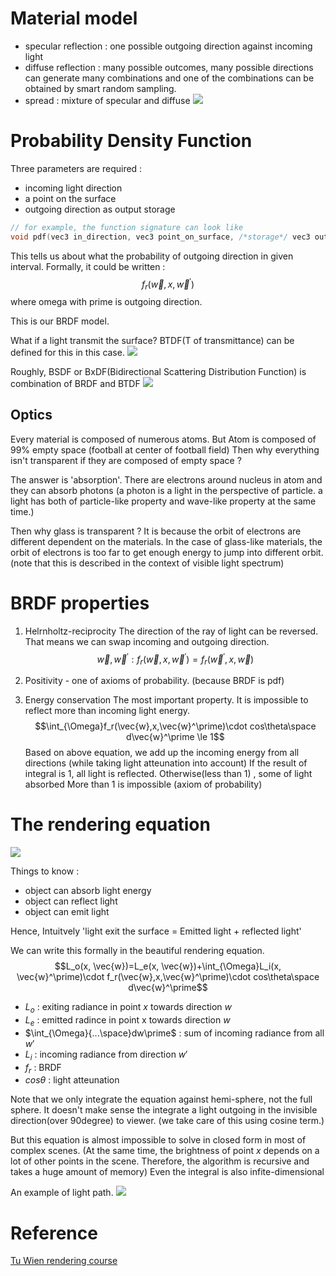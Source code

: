 
# Material model

- specular reflection : one possible outgoing direction against incoming light
- diffuse reflection : many possible outcomes, many possible directions
	can generate many combinations and one of the combinations can be obtained by smart random sampling.
- spread : mixture of specular and diffuse
![](../../../../images/Pasted%20image%2020240528094033.png)

# Probability Density Function
Three parameters are required :
- incoming light direction
- a point on the surface
- outgoing direction as output storage
```cpp
// for example, the function signature can look like
void pdf(vec3 in_direction, vec3 point_on_surface, /*storage*/ vec3 out_direction)
```
 
This tells us about what the probability of outgoing direction in given interval.
Formally, it could be written :
$$f_r(\vec{w},x,\vec{w}^{\prime})$$
where omega with prime is outgoing direction.

This is our BRDF model.

What if a light transmit the surface? BTDF(T of transmittance) can be defined for this in this case.
![](../../../../images/Pasted%20image%2020240528095035.png)


Roughly, BSDF or BxDF(Bidirectional Scattering Distribution Function) is combination of BRDF and BTDF
![](../../../../images/Pasted%20image%2020240528100208.png)

## Optics
Every material is composed of numerous atoms.
But Atom is composed of 99% empty space (football at center of football field)
Then why everything isn't transparent if they are composed of empty space ?

The answer is 'absorption'.
There are electrons around nucleus in atom and they can absorb photons (a photon is a light in the perspective of particle. a light has both of particle-like property and wave-like property at the same time.)

Then why glass is transparent ?
It is because the orbit of electrons are different dependent on the materials.
In the case of glass-like materials, the orbit of electrons is too far to get enough energy to jump into different orbit. (note that this is described in the context of visible light spectrum)

# BRDF properties

1. Helrnholtz-reciprocity
	The direction of the ray of light can be reversed. That means we can swap incoming and outgoing direction.
	$$\vec{w}, \vec{w}^\prime : f_r(\vec{w},x,\vec{w}^\prime)=f_r(\vec{w}^\prime,x,\vec{w})$$

2. Positivity - one of axioms of probability. (because BRDF is pdf)
3. Energy conservation
	The most important property.
	It is impossible to reflect more than incoming light energy.
	$$\int_{\Omega}f_r(\vec{w},x,\vec{w}^\prime)\cdot cos\theta\space d\vec{w}^\prime \le 1$$
	Based on above equation, we add up the incoming energy from all directions (while taking light atteunation into account)
	If the result of integral is 1, all light is reflected.
	Otherwise(less than 1) , some of light absorbed
	More than 1 is impossible (axiom of probability)

# The rendering equation

![](../../../../images/Pasted%20image%2020240528100953.png)

Things to know :
- object can absorb light energy
- object can reflect light
- object can emit light

Hence, Intuitvely 'light exit the surface = Emitted light + reflected light'

We can write this formally in the beautiful rendering equation.
$$L_o(x, \vec{w})=L_e(x, \vec{w})+\int_{\Omega}L_i(x, \vec{w}^\prime)\cdot f_r(\vec{w},x,\vec{w}^\prime)\cdot cos\theta\space d\vec{w}^\prime$$
- $L_o$ : exiting radiance in point $x$ towards direction $w$
- $L_e$ : emitted radince in point x towards direction $w$
- $\int_{\Omega}{...\space}dw\prime$ : sum of incoming radiance from all $w\prime$
- $L_i$ : incoming radiance from direction $w\prime$
- $f_r$ : BRDF
- $cos\theta$ : light atteunation

Note that we only integrate the equation against hemi-sphere, not the full sphere.
It doesn't make sense the integrate a light outgoing in the invisible direction(over 90degree) to viewer. (we take care of this using cosine term.)

But this equation is almost impossible to solve in closed form in most of complex scenes. (At the same time, the brightness of point $x$ depends on a lot of other points in the scene. Therefore, the algorithm is recursive and takes a huge amount of memory)
	Even the integral is also infite-dimensional

An example of light path.
![](../../../../images/Pasted%20image%2020240528102445.png)

# Reference
[Tu Wien rendering course](https://www.youtube.com/watch?v=4gXPVoippTs&list=PLujxSBD-JXgnGmsn7gEyN28P1DnRZG7qi&index=3)